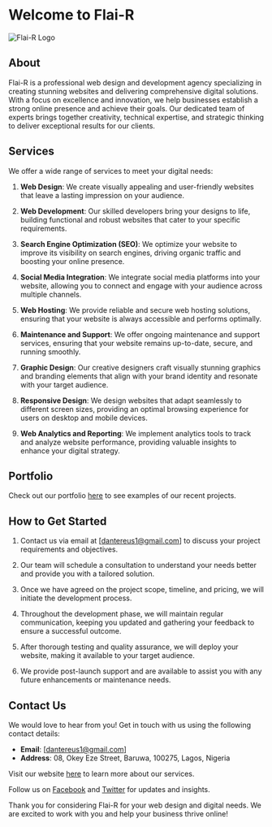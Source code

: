 # Welcome to Flai-R

![Flai-R Logo]("/logo.svg")

## About

Flai-R is a professional web design and development agency specializing in creating stunning websites and delivering comprehensive digital solutions. With a focus on excellence and innovation, we help businesses establish a strong online presence and achieve their goals. Our dedicated team of experts brings together creativity, technical expertise, and strategic thinking to deliver exceptional results for our clients.

## Services

We offer a wide range of services to meet your digital needs:

1. **Web Design**: We create visually appealing and user-friendly websites that leave a lasting impression on your audience.

2. **Web Development**: Our skilled developers bring your designs to life, building functional and robust websites that cater to your specific requirements.

3. **Search Engine Optimization (SEO)**: We optimize your website to improve its visibility on search engines, driving organic traffic and boosting your online presence.

4. **Social Media Integration**: We integrate social media platforms into your website, allowing you to connect and engage with your audience across multiple channels.

5. **Web Hosting**: We provide reliable and secure web hosting solutions, ensuring that your website is always accessible and performs optimally.

6. **Maintenance and Support**: We offer ongoing maintenance and support services, ensuring that your website remains up-to-date, secure, and running smoothly.

7. **Graphic Design**: Our creative designers craft visually stunning graphics and branding elements that align with your brand identity and resonate with your target audience.

8. **Responsive Design**: We design websites that adapt seamlessly to different screen sizes, providing an optimal browsing experience for users on desktop and mobile devices.

9. **Web Analytics and Reporting**: We implement analytics tools to track and analyze website performance, providing valuable insights to enhance your digital strategy.

## Portfolio

Check out our portfolio [here](https://flai-r.vercel.app/) to see examples of our recent projects.

## How to Get Started

1. Contact us via email at [dantereus1@gmail.com] to discuss your project requirements and objectives.

2. Our team will schedule a consultation to understand your needs better and provide you with a tailored solution.

3. Once we have agreed on the project scope, timeline, and pricing, we will initiate the development process.

4. Throughout the development phase, we will maintain regular communication, keeping you updated and gathering your feedback to ensure a successful outcome.

5. After thorough testing and quality assurance, we will deploy your website, making it available to your target audience.

6. We provide post-launch support and are available to assist you with any future enhancements or maintenance needs.

## Contact Us

We would love to hear from you! Get in touch with us using the following contact details:

- **Email**: [dantereus1@gmail.com]
- **Address**: 08, Okey Eze Street, Baruwa, 100275, Lagos, Nigeria

Visit our website [here](https://www.flai-r.com) to learn more about our services.

Follow us on [Facebook](https://www.facebook.com/flairagency) and [Twitter](https://twitter.com/flairagency) for updates and insights.

Thank you for considering Flai-R for your web design and digital needs. We are excited to work with you and help your business thrive online!
